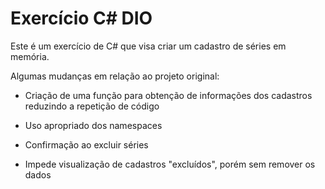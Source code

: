 # Exercício C# DIO

Este é um exercício de C# que visa criar um cadastro de séries em memória.

Algumas mudanças em relação ao projeto original:

- Criação de uma função para obtenção de informações dos cadastros reduzindo a repetição de código

- Uso apropriado dos namespaces

- Confirmação ao excluir séries

- Impede visualização de cadastros "excluídos", porém sem remover os dados

